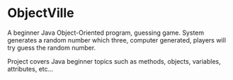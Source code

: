 # ObjectVille
A beginner Java Object-Oriented program, guessing game. System generates a random number which three, 
computer generated, players will try guess the random number. 

Project covers Java beginner topics such as methods, objects, variables, attributes, etc...
